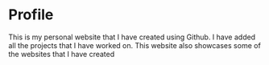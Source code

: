 # Profile

This is my personal website that I have created using Github. I have added all the projects that I have worked on. 
This website also showcases some of the websites that I have created
